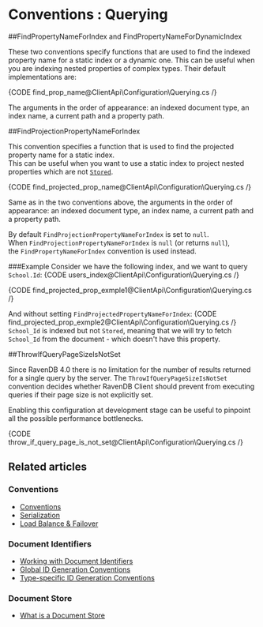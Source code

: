 ﻿# Conventions : Querying

##FindPropertyNameForIndex and FindPropertyNameForDynamicIndex

These two conventions specify functions that are used to find the indexed property name for a static index or a dynamic one. This can be useful when you are indexing nested properties 
of complex types. Their default implementations are:

{CODE find_prop_name@ClientApi\Configuration\Querying.cs /}

The arguments in the order of appearance: an indexed document type, an index name, a current path and a property path.

##FindProjectionPropertyNameForIndex

This convention specifies a function that is used to find the projected property name for a static index.  
This can be useful when you want to use a static index to project nested properties which are not [`Stored`](../../indexes/storing-data-in-index).

{CODE find_projected_prop_name@ClientApi\Configuration\Querying.cs /}

Same as in the two conventions above, the arguments in the order of appearance: an indexed document type, an index name, a current path and a property path.

By default `FindProjectionPropertyNameForIndex` is set to `null`.  
When `FindProjectionPropertyNameForIndex` is `null` (or returns `null`),  
the `FindPropertyNameForIndex` convention is used instead.

###Example
Consider we have the following index, and we want to query `School.Id`:
{CODE users_index@ClientApi\Configuration\Querying.cs /}

{CODE find_projected_prop_exmple1@ClientApi\Configuration\Querying.cs /}

And without setting `FindProjectedPropertyNameForIndex`:
{CODE find_projected_prop_exmple2@ClientApi\Configuration\Querying.cs /}
`School_Id` is indexed but not `Stored`, meaning that we will try to
fetch `School_Id` from the document - which doesn't have this property.

##ThrowIfQueryPageSizeIsNotSet

Since RavenDB 4.0 there is no limitation for the number of results returned for a single query by the server. The `ThrowIfQueryPageSizeIsNotSet` convention decides whether RavenDB Client
should prevent from executing queries if their page size is not explicitly set. 

Enabling this configuration at development stage can be useful to pinpoint all the possible performance bottlenecks.

{CODE throw_if_query_page_is_not_set@ClientApi\Configuration\Querying.cs /}

## Related articles

### Conventions

- [Conventions](../../client-api/configuration/conventions)
- [Serialization](../../client-api/configuration/serialization)
- [Load Balance & Failover](../../client-api/configuration/load-balance-and-failover)

### Document Identifiers

- [Working with Document Identifiers](../../client-api/document-identifiers/working-with-document-identifiers)
- [Global ID Generation Conventions](../../client-api/configuration/identifier-generation/global)
- [Type-specific ID Generation Conventions](../../client-api/configuration/identifier-generation/type-specific)

### Document Store

- [What is a Document Store](../../client-api/what-is-a-document-store)
